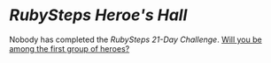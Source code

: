 # *RubySteps Heroe's Hall*

Nobody has completed the *RubySteps 21-Day Challenge*. [Will you be among the first group of heroes?](/)
